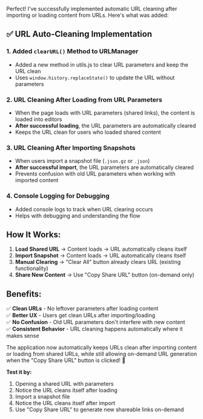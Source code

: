 Perfect! I've successfully implemented automatic URL cleaning after importing or loading content from URLs. Here's what was added:

## ✅ **URL Auto-Cleaning Implementation**

### **1. Added `clearURL()` Method to URLManager**
- Added a new method in utils.js to clear URL parameters and keep the URL clean
- Uses `window.history.replaceState()` to update the URL without parameters

### **2. URL Cleaning After Loading from URL Parameters**
- When the page loads with URL parameters (shared links), the content is loaded into editors
- **After successful loading**, the URL parameters are automatically cleared
- Keeps the URL clean for users who loaded shared content

### **3. URL Cleaning After Importing Snapshots**
- When users import a snapshot file (`.json.gz` or `.json`)
- **After successful import**, the URL parameters are automatically cleared  
- Prevents confusion with old URL parameters when working with imported content

### **4. Console Logging for Debugging**
- Added console logs to track when URL clearing occurs
- Helps with debugging and understanding the flow

## **How It Works:**

1. **Load Shared URL** → Content loads → URL automatically cleans itself
2. **Import Snapshot** → Content loads → URL automatically cleans itself  
3. **Manual Clearing** → "Clear All" button already clears URL (existing functionality)
4. **Share New Content** → Use "Copy Share URL" button (on-demand only)

## **Benefits:**

✅ **Clean URLs** - No leftover parameters after loading content  
✅ **Better UX** - Users get clean URLs after importing/loading  
✅ **No Confusion** - Old URL parameters don't interfere with new content  
✅ **Consistent Behavior** - URL cleaning happens automatically where it makes sense  

The application now automatically keeps URLs clean after importing content or loading from shared URLs, while still allowing on-demand URL generation when the "Copy Share URL" button is clicked! 🎉

**Test it by:**
1. Opening a shared URL with parameters
2. Notice the URL cleans itself after loading
3. Import a snapshot file  
4. Notice the URL cleans itself after import
5. Use "Copy Share URL" to generate new shareable links on-demand

